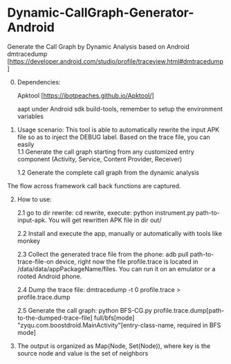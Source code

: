 # Dynamic-CallGraph-Generator-Android
Generate the Call Graph by Dynamic Analysis based on Android dmtracedump [https://developer.android.com/studio/profile/traceview.html#dmtracedump]

0. Dependencies:
	
	Apktool [https://ibotpeaches.github.io/Apktool/]

	aapt under Android sdk build-tools, remember to setup the environment variables

1. Usage scenario:
  This tool is able to automatically rewrite the input APK file so as to inject the DEBUG label. Based on the trace file, you can easily     
    1.1 Generate the call graph starting from any customized entry component (Activity, Service, Content Provider, Receiver) 
  
    1.2 Generate the complete call graph from the dynamic analysis
  
  The flow across framework call back functions are captured.    

2. How to use:

    2.1 go to dir rewrite: cd rewrite, execute: python instrument.py path-to-input-apk. You will get rewritten APK file in dir out/ 
   
    2.2 Install and execute the app, manually or automatically with tools like monkey
  
    2.3 Collect the generated trace file from the phone: adb pull path-to-trace-file-on device, right now the file profile.trace is located in /data/data/appPackageName/files. You can run it on an emulator or a rooted Android phone. 
  
    2.4 Dump the trace file: dmtracedump -t 0 profile.trace > profile.trace.dump
  
    2.5 Generate the call graph: python BFS-CG.py profile.trace.dump[path-to-the-dumped-trace-file] full/bfs[mode] "zyqu.com.boostdroid.MainActivity"[entry-class-name, required in BFS mode] 

3. The output is organized as Map(Node, Set(Node)), where key is the source node and value is the set of neighbors
